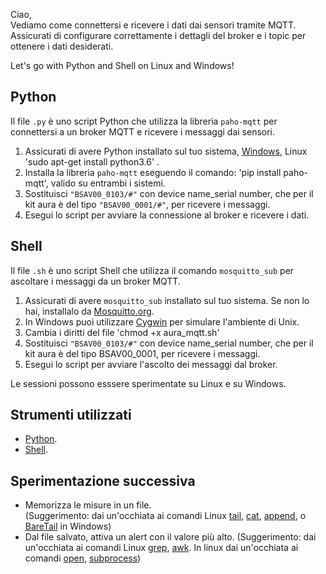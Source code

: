 Ciao, <br>
Vediamo come connettersi e ricevere i dati dai sensori tramite MQTT. <br>
Assicurati di configurare correttamente i dettagli del broker e i topic per ottenere i dati desiderati. 

Let's go with Python and Shell on Linux and Windows!

## Python 

Il file `.py` è uno script Python che utilizza la libreria `paho-mqtt` per connettersi a un broker MQTT e ricevere i messaggi dai sensori. 

1. Assicurati di avere Python installato sul tuo sistema, [Windows](https://www.python.org/downloads/windows/), Linux 'sudo apt-get install python3.6' .
2. Installa la libreria `paho-mqtt` eseguendo il comando:   'pip install paho-mqtt', valido su entrambi i sistemi.
3. Sostituisci `"BSAV00_0103/#"` con device name_serial number, che per il kit aura è del tipo `"BSAV00_0001/#"`, per ricevere i messaggi.
4. Esegui lo script per avviare la connessione al broker e ricevere i dati.

## Shell 

Il file `.sh` è uno script Shell che utilizza il comando `mosquitto_sub` per ascoltare i messaggi da un broker MQTT.

1. Assicurati di avere `mosquitto_sub` installato sul tuo sistema. Se non lo hai, installalo da [Mosquitto.org](https://mosquitto.org/download/).
2. In Windows puoi utilizzare [Cygwin](https://www.cygwin.com/) per simulare l'ambiente di Unix.
3. Cambia i diritti del file 'chmod +x aura_mqtt.sh'
4. Sostituisci `"BSAV00_0103/#"` con device name_serial number, che per il kit aura è del tipo BSAV00_0001, per ricevere i messaggi.
5. Esegui lo script per avviare l'ascolto dei messaggi dal broker.

Le sessioni possono esssere sperimentate su Linux e su Windows.

## Strumenti utilizzati
- [Python](https://www.python.org/).
- [Shell](https://www.learnshell.org/).

## Sperimentazione successiva
- Memorizza le misure in un file.<br>
(Suggerimento: dai un'occhiata ai comandi Linux [tail](https://www.ionos.it/digitalguide/server/configurazione/comando-tail-di-linux/), [cat](https://www.ionos.it/digitalguide/server/configurazione/linux-comando-cat/), [append](https://www.cyberciti.biz/faq/linux-append-text-to-end-of-file/), o [BareTail](http://www.baremetalsoft.com/baretail/) in Windows)
- Dal file salvato, attiva un alert con il valore più alto.
(Suggerimento: dai un'occhiata ai comandi Linux [grep](https://www.ibm.com/docs/it/aix/7.3?topic=g-grep-command), [awk](https://www.ionos.it/digitalguide/server/configurazione/comando-awk-su-linux/). In linux dai un'occhiata ai comandi [open](https://flaviocopes.com/linux-command-open/), [subprocess](https://docs.python.org/3/library/subprocess.html))
